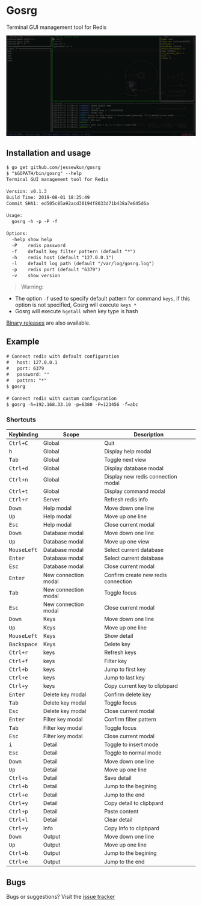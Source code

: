 # Gosrg

Terminal GUI management tool for Redis

![Gosrg](https://raw.githubusercontent.com/jessewkun/gosrg/master/docs/images/Screenshots.png)

## Installation and usage

```
$ go get github.com/jessewkun/gosrg
$ "$GOPATH/bin/gosrg" --help
Terminal GUI management tool for Redis

Version: v0.1.3
Build Time: 2019-08-01 18:25:49
Commit SHA1: ed505c85a92acd30194f8033d71b438a7e645d6a

Usage:
  gosrg -h -p -P -f

Options:
  -help show help
  -P	redis password
  -f	default key filter pattern (default "*")
  -h	redis host (default "127.0.0.1")
  -l	default log path (default "/var/log/gosrg.log")
  -p	redis port (default "6379")
  -v	show version
```
> Warning:
- The option `-f` used to specify default pattern for command `keys`, if this option is not specified, Gosrg will execute `keys *`
- Gosrg will execute `hgetall` when key type is hash
>>
[Binary releases](https://github.com/jessewkun/gosrg/releases) are also available.


## Example
```
# Connect redis with default configuration
#   host: 127.0.0.1
#   port: 6379
#   password: ""
#   pattrn: "*"
$ gosrg

# Connect redis with custom configuration
$ gosrg -h=192.168.33.10 -p=6380 -P=123456 -f=abc
```

### Shortcuts

Keybinding               | Scope                | Description
-------------------------|----------------------|--------------------------------------------------
<kbd>Ctrl+C</kbd>        | Global               | Quit
<kbd>h</kbd>             | Global               | Display help modal
<kbd>Tab</kbd>           | Global               | Toggle next view
<kbd>Ctrl+d</kbd>        | Global               | Display database modal
<kbd>Ctrl+n</kbd>        | Global               | Display new redis connection modal
<kbd>Ctrl+t</kbd>        | Global               | Display command modal
<kbd>Ctrl+r</kbd>        | Server               | Refresh redis info
<kbd>Down</kbd>          | Help modal           | Move down one line
<kbd>Up</kbd>            | Help modal           | Move up one line
<kbd>Esc</kbd>           | Help modal           | Close current modal
<kbd>Down</kbd>          | Database modal       | Move down one line
<kbd>Up</kbd>            | Database modal       | Move up one view
<kbd>MouseLeft</kbd>     | Database modal       | Select current database
<kbd>Enter</kbd>         | Database modal       | Select current database
<kbd>Esc</kbd>           | Database modal       | Close current modal
<kbd>Enter</kbd>         | New connection modal | Confirm create new redis connection
<kbd>Tab</kbd>           | New connection modal | Toggle focus
<kbd>Esc</kbd>           | New connection modal | Close current modal
<kbd>Down</kbd>          | Keys                 | Move down one line
<kbd>Up</kbd>            | Keys                 | Move up one line
<kbd>MouseLeft</kbd>     | Keys                 | Show detail
<kbd>Backspace</kbd>     | Keys                 | Delete key
<kbd>Ctrl+r</kbd>        | keys                 | Refresh keys
<kbd>Ctrl+f</kbd>        | keys                 | Filter key
<kbd>Ctrl+b</kbd>        | keys                 | Jump to first key
<kbd>Ctrl+e</kbd>        | keys                 | Jump to last key
<kbd>Ctrl+y</kbd>        | keys                 | Copy current key to clipbpard
<kbd>Enter</kbd>         | Delete key modal     | Confirm delete key
<kbd>Tab</kbd>           | Delete key modal     | Toggle focus
<kbd>Esc</kbd>           | Delete key modal     | Close current modal
<kbd>Enter</kbd>         | Filter key modal     | Confirm filter pattern
<kbd>Tab</kbd>           | Filter key modal     | Toggle focus
<kbd>Esc</kbd>           | Filter key modal     | Close current modal
<kbd>i</kbd>             | Detail               | Toggle to insert mode
<kbd>Esc</kbd>           | Detail               | Toggle to normal mode
<kbd>Down</kbd>          | Detail               | Move down one line
<kbd>Up</kbd>            | Detail               | Move up one line
<kbd>Ctrl+s</kbd>        | Detail               | Save detail
<kbd>Ctrl+b</kbd>        | Detail               | Jump to the begining
<kbd>Ctrl+e</kbd>        | Detail               | Jump to the end
<kbd>Ctrl+y</kbd>        | Detail               | Copy detail to clipbpard
<kbd>Ctrl+p</kbd>        | Detail               | Paste content
<kbd>Ctrl+l</kbd>        | Detail               | Clear detail
<kbd>Ctrl+y</kbd>        | Info                 | Copy Info to clipbpard
<kbd>Down</kbd>          | Output               | Move down one line
<kbd>Up</kbd>            | Output               | Move up one line
<kbd>Ctrl+b</kbd>        | Output               | Jump to the begining
<kbd>Ctrl+e</kbd>        | Output               | Jump to the end



## Bugs

Bugs or suggestions? Visit the [issue tracker](https://github.com/jessewkun/gosrg/issues)
